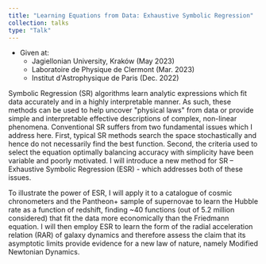 ```yaml
---
title: "Learning Equations from Data: Exhaustive Symbolic Regression"
collection: talks
type: "Talk"
---
```


* Given at:
  * Jagiellonian University, Kraków (May 2023)
  * Laboratoire de Physique de Clermont (Mar. 2023)
  * Institut d'Astrophysique de Paris (Dec. 2022)


Symbolic Regression (SR) algorithms learn analytic expressions which fit data accurately and in a highly interpretable manner. As such, these methods can be used to help uncover "physical laws" from data or provide simple and interpretable effective descriptions of complex, non-linear phenomena. Conventional SR suffers from two fundamental issues which I address here. First, typical SR methods search the space stochastically and hence do not necessarily find the best function. Second, the criteria used to select the equation optimally balancing accuracy with simplicity have been variable and poorly motivated. I will introduce a new method for SR – Exhaustive Symbolic Regression (ESR) - which addresses both of these issues.

To illustrate the power of ESR, I will apply it to a catalogue of cosmic chronometers and the Pantheon+ sample of supernovae to learn the Hubble rate as a function of redshift, finding ~40 functions (out of 5.2 million considered) that fit the data more economically than the Friedmann equation. I will then employ ESR to learn the form of the radial acceleration relation (RAR) of galaxy dynamics and therefore assess the claim that its asymptotic limits provide evidence for a new law of nature, namely Modified Newtonian Dynamics.
